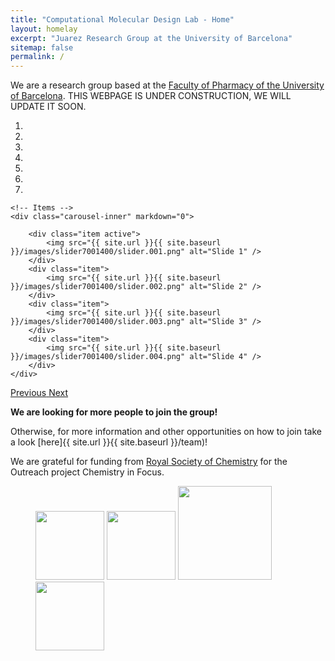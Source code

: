 ```yaml
---
title: "Computational Molecular Design Lab - Home"
layout: homelay
excerpt: "Juarez Research Group at the University of Barcelona"
sitemap: false
permalink: /
---
```


We are a research group based at the [Faculty of Pharmacy of the University of Barcelona](https://www.ub.edu/portal/web/farmacia). THIS WEBPAGE IS UNDER CONSTRUCTION, WE WILL UPDATE IT SOON. 

<div markdown="0" id="carousel" class="carousel slide" data-ride="carousel" data-interval="3000" data-pause="hover" >
    <!-- Menu -->
    <ol class="carousel-indicators">
        <li data-target="#carousel" data-slide-to="0" class="active"></li>
        <li data-target="#carousel" data-slide-to="1"></li>
        <li data-target="#carousel" data-slide-to="2"></li>
        <li data-target="#carousel" data-slide-to="3"></li>
        <li data-target="#carousel" data-slide-to="4"></li>
        <li data-target="#carousel" data-slide-to="5"></li>
        <li data-target="#carousel" data-slide-to="6"></li>
    </ol>

    <!-- Items -->
    <div class="carousel-inner" markdown="0">

        <div class="item active">
            <img src="{{ site.url }}{{ site.baseurl }}/images/slider7001400/slider.001.png" alt="Slide 1" />
        </div>
        <div class="item">
            <img src="{{ site.url }}{{ site.baseurl }}/images/slider7001400/slider.002.png" alt="Slide 2" />
        </div>
        <div class="item">
            <img src="{{ site.url }}{{ site.baseurl }}/images/slider7001400/slider.003.png" alt="Slide 3" />
        </div>
        <div class="item">
            <img src="{{ site.url }}{{ site.baseurl }}/images/slider7001400/slider.004.png" alt="Slide 4" />
        </div>
    </div>
  <a class="left carousel-control" href="#carousel" role="button" data-slide="prev">
    <span class="glyphicon glyphicon-chevron-left" aria-hidden="true"></span>
    <span class="sr-only">Previous</span>
  </a>
  <a class="right carousel-control" href="#carousel" role="button" data-slide="next">
    <span class="glyphicon glyphicon-chevron-right" aria-hidden="true"></span>
    <span class="sr-only">Next</span>
  </a>
</div>


**We are looking for more people to join the group!**


Otherwise, for more information and other opportunities on how to join take a look [here]{{ site.url }}{{ site.baseurl }}/team)!


We are grateful for funding from [Royal Society of Chemistry](https://www.rsc.org) for the Outreach project Chemistry in Focus.

<figure class="fourth">
  <img src="{{ site.url }}{{ site.baseurl }}/images/logopic/edinburgh_logo.jpg" style="width: 110px">
  <img src="{{ site.url }}{{ site.baseurl }}/images/logopic/east_chem_logo.png" style="width: 110px">
  <img src="{{ site.url }}{{ site.baseurl }}/images/logopic/RSC_logo.png" style="width: 150px">
    <img src="{{ site.url }}{{ site.baseurl }}/images/logopic/cheminF.png" style="width: 110px">
</figure>

